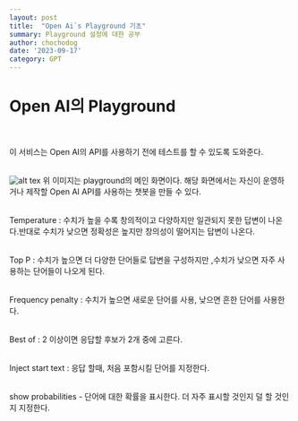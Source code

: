 ```yaml
---
layout: post
title:  "Open Ai`s Playground 기초"
summary: Playground 설정에 대한 공부
author: chochodog
date: '2023-09-17'
category: GPT
---
```


# Open AI의 Playground<br></br>
이 서비스는 Open AI의 API를 사용하기 전에 테스트를 할 수 있도록 도와준다.
<br></br>

![alt tex](main_openai.jpg)
위 이미지는 playground의 메인 화면이다.
해당 화면에서는 자신이 운영하거나 제작할 Open AI API를 사용하는 챗봇을 만들 수 있다.<br></br>

Temperature : 수치가 높을 수록 창의적이고 다양하지만 일관되지 못한 답변이 나온다.반대로 수치가 낮으면 정확성은 높지만 창의성이 떨어지는 답변이 나온다.<br></br>

Top P : 수치가 높으면 더 다양한 단어들로 답변을 구성하지만 ,수치가 낮으면 자주 사용하는 단어들이 나오게 된다.<br></br>

Frequency penalty : 수치가 높으면 새로운 단어를 사용, 낮으면 흔한 단어를 사용한다.<br></br>

Best of : 2 이상이면 응답할 후보가 2개 중에 고른다.<br></br>

Inject start text : 응답 할때, 처음 포함시킬 단어를 지정한다.<br></br>

show probabilities - 단어에 대한 확률을 표시한다. 더 자주 표시할 것인지 덜 할 것인지 지정한다.





